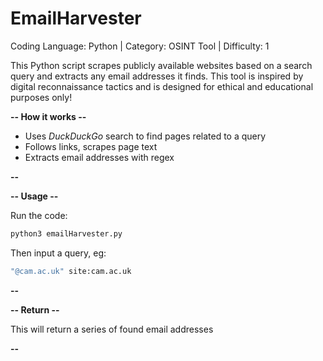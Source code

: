 # EmailHarvester

Coding Language: Python | Category: OSINT Tool | Difficulty: 1

This Python script scrapes publicly available websites based on a search query and extracts any email addresses it finds. This tool is inspired by digital reconnaissance tactics and is designed for ethical and educational purposes only!

**-- How it works --**

- Uses _DuckDuckGo_ search to find pages related to a query
- Follows links, scrapes page text
- Extracts email addresses with regex

**--**

**-- Usage --**

Run the code:
```bash
python3 emailHarvester.py
```
Then input a query, eg: 
```bash
"@cam.ac.uk" site:cam.ac.uk
```

**--**

**-- Return --**

This will return a series of found email addresses

**--**
